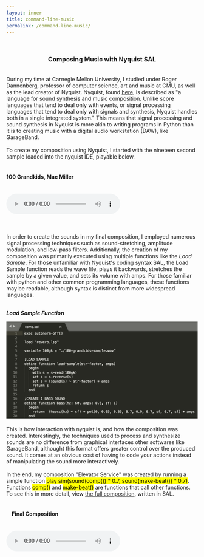 ```yaml
---
layout: inner
title: command-line-music
permalink: /command-line-music/
---
```

<script src="http://api.html5media.info/1.1.8/html5media.min.js"></script>
<br>
<div align="center">
<h3>Composing Music with Nyquist SAL</h3>
</div>
<br>
<div align="left">
During my time at Carnegie Mellon University, I studied under Roger Dannenberg, professor of computer science, art and music at CMU, as well as the lead creator of Nyquist.
Nyquist, 
found <a href="https://www.cs.cmu.edu/~rbd/doc/nyquist/part2.html#2">here</a>, 
is described as "a language for sound synthesis and music composition. Unlike score languages that tend to deal only with events, or signal processing languages that tend to deal only with signals and synthesis, Nyquist handles both in a single integrated system." This means that signal processing and sound synthesis in Nyquist is more akin to writing programs in Python than it is to creating music with a digital audio workstation (DAW), like GarageBand.
<br><br>
To create my composition using Nyquist, I started with the nineteen second sample loaded into the nyquist IDE, playable below.
<br><br>
<h4>100 Grandkids, Mac Miller</h4>
<br>
<audio src="audio/100-grandkids-sample.mp3" controls preload></audio>

<br><br>
In order to create the sounds in my final composition, I employed numerous signal processing techniques such as sound-stretching, amplitude modulation, and low-pass filters. Additionally, the creation of my composition was primarily executed using 
multiple functions like the <i>Load Sample</i>. For those unfamiliar with Nyquist's coding syntax SAL, the Load Sample function reads the wave file, plays it backwards, stretches the sample by a given value, and sets its volume with amps. For those familiar with python and other common programming languages, these functions may be readable, although syntax is distinct from more widespread languages.
<br><br>
<p class="text-center"><strong><i>Load Sample Function</i></strong></p>
<img class="img-responsive" src="img/ls-and-bs-functions-1320x668.png" title="Functions in Nyquist">
<br><br>
This is how interaction with nyquist is, and how the composition was created. Interestingly, the techniques used to process and synthesize sounds are no difference from graphical interfaces other softwares like GarageBand, althought this format offers greater control over the produced sound. It comes at an obvious cost of having to code your actions instead of manipulating the sound more interactively. 
<br>
<br>
In the end, my composition "Elevator Service" was created by running a simple function
<mark>play sim(sound(comp()) * 0.7, sound(make-beat()) * 0.7)</mark>. Functions <mark>comp()</mark> and <mark>make-beat()</mark> are functions that call other functions. To see this in more detail, view <a href="https://github.com/Sebastian-O-Rodriguez/about/tree/master/command-line-music/comp/comp.sal">the full composition</a>, written in SAL.<br> <br>
<h4>&emsp;Final Composition</h4>
<br>
<audio src="audio/elevator-service.mp3" controls preload></audio>
<br><br><br>
</div>